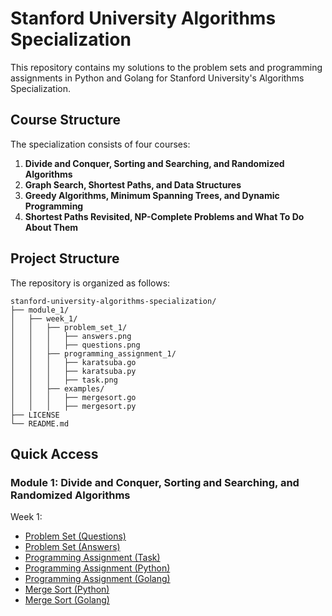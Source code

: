 # Stanford University Algorithms Specialization

This repository contains my solutions to the problem sets and programming assignments in Python and Golang for Stanford University's Algorithms Specialization.

## Course Structure

The specialization consists of four courses:

1. **Divide and Conquer, Sorting and Searching, and Randomized Algorithms**
2. **Graph Search, Shortest Paths, and Data Structures**
3. **Greedy Algorithms, Minimum Spanning Trees, and Dynamic Programming**
4. **Shortest Paths Revisited, NP-Complete Problems and What To Do About Them**

## Project Structure

The repository is organized as follows:

```
stanford-university-algorithms-specialization/
├── module_1/
│   ├── week_1/
│   │   ├── problem_set_1/
│   │   │   ├── answers.png
│   │   │   ├── questions.png
│   │   ├── programming_assignment_1/
│   │   │   ├── karatsuba.go
│   │   │   ├── karatsuba.py
│   │   │   ├── task.png
│   │   ├── examples/
│   │   │   ├── mergesort.go
│   │   │   ├── mergesort.py
├── LICENSE
└── README.md
```

## Quick Access

### Module 1: Divide and Conquer, Sorting and Searching, and Randomized Algorithms

Week 1:

* [Problem Set (Questions)](module%201/week%201/problem%20set%201/questions.png)
* [Problem Set (Answers)](module%201/week%201/problem%20set%201/answers.png)
* [Programming Assignment (Task)](module%201/week%201/programming%20assignment%201/task.png)
* [Programming Assignment (Python)](module%201/week%201/programming%20assignment%201/karatsuba.py)
* [Programming Assignment (Golang)](module%201/week%201/programming%20assignment%201/karatsuba.go)
* [Merge Sort (Python)](module%201/week%201/examples/mergesort.py)
* [Merge Sort (Golang)](module%201/week%201/examples/mergesort.go)
